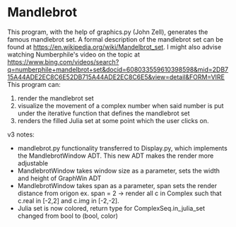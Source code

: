 # Mandlebrot
This program, with the help of graphics.py (John Zell), generates the famous mandlebrot set. A formal description of the mandlebrot set can be found at https://en.wikipedia.org/wiki/Mandelbrot_set. I might also advise watching Numberphile's video on the topic at https://www.bing.com/videos/search?q=numberphile+mandelbrot+set&docid=608033559610398598&mid=2DB715A44ADE2EC8C6E52DB715A44ADE2EC8C6E5&view=detail&FORM=VIRE
This program can:
  1. render the mandlebrot set
  2.  visualize the movement of a complex number when said number is put under the iterative function that defines the mandlebrot set
  4. renders the filled Julia set at some point which the user clicks on.

v3 notes:
   - mandlebrot.py functionality transferred to Display.py, which implements the MandlebrotWindow ADT. This new ADT makes the render more adjustable
   - MandlebrotWindow takes window size as a parameter, sets the width and height of GraphWin ADT
   - MandlebrotWindow takes span as a parameter, span sets the render distance from origon
          ex. span = 2 -> render all c in Complex such that c.real in [-2,2] and c.img in [-2,-2]. 
   - Julia set is now colored, return type for ComplexSeq.in_julia_set changed from bool to (bool, color)
